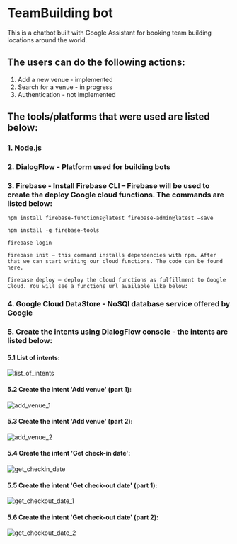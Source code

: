# TeamBuilding bot
This is a chatbot built with Google Assistant for booking team building locations around the world.

## The users can do the following actions:

1. Add a new venue - implemented
2. Search for a venue - in progress
3. Authentication - not implemented

## The tools/platforms that were used are listed below:

### 1. Node.js
### 2. DialogFlow - Platform used for building bots
### 3. Firebase - Install Firebase CLI – Firebase will be used to create the deploy Google cloud functions. The commands are listed below:
    
    npm install firebase-functions@latest firebase-admin@latest –save
    
    npm install -g firebase-tools
    
    firebase login
    
    firebase init – this command installs dependencies with npm. After that we can start writing our cloud functions. The code can be found here.
    
    firebase deploy – deploy the cloud functions as fulfillment to Google Cloud. You will see a functions url available like below:

### 4. Google Cloud DataStore - NoSQl database service offered by Google

### 5. Create the intents using DialogFlow console - the intents are listed below:

#### 5.1 List of intents:
![list_of_intents](https://user-images.githubusercontent.com/13006228/48904650-b6294400-ee67-11e8-93e6-fb6ec083b41c.png)

#### 5.2 Create the intent 'Add venue' (part 1):
![add_venue_1](https://user-images.githubusercontent.com/13006228/48903302-cccd9c00-ee63-11e8-919a-19429e0600e3.png)

#### 5.3 Create the intent 'Add venue' (part 2):
![add_venue_2](https://user-images.githubusercontent.com/13006228/48904635-ae699f80-ee67-11e8-9a4d-bb9f67e9773b.png)

#### 5.4 Create the intent 'Get check-in date':
![get_checkin_date](https://user-images.githubusercontent.com/13006228/48904642-b1fd2680-ee67-11e8-921c-84bed718bb02.png)

#### 5.5 Create the intent 'Get check-out date' (part 1):
![get_checkout_date_1](https://user-images.githubusercontent.com/13006228/48904646-b3c6ea00-ee67-11e8-85a2-6b3b4ee4e374.png)

#### 5.6 Create the intent 'Get check-out date' (part 2):
![get_checkout_date_2](https://user-images.githubusercontent.com/13006228/48904648-b4f81700-ee67-11e8-9f40-d490d6284242.png)

